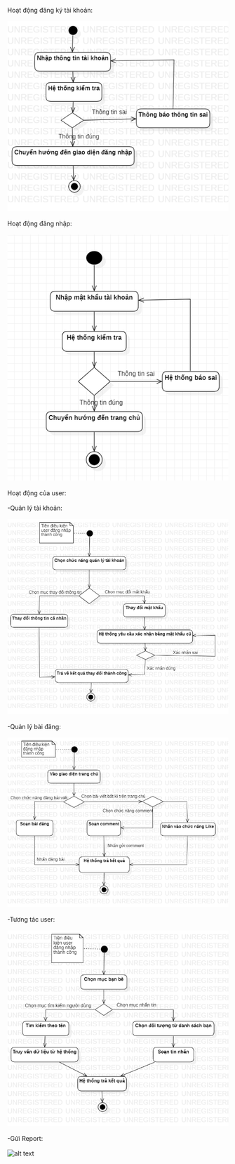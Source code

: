 Hoạt động đăng ký tài khoản:</br></br>
![alt text](https://github.com/nam0912nguyen/VUWIT16A_WebMXH/blob/master/documentation/drafts/activity/Activity%20Đăng%20ký.png)</br></br>
Hoạt động đăng nhập:</br></br>
![alt text](https://github.com/nam0912nguyen/VUWIT16A_WebMXH/blob/master/documentation/drafts/activity/Activity%20Đăng%20nhập.PNG)</br></br>
Hoạt động của user: </br></br>
 -Quản lý tài khoản:</br></br>
![alt text](https://github.com/nam0912nguyen/VUWIT16A_WebMXH/blob/master/documentation/drafts/activity/Activity%20Quản%20lý%20tài%20khoản.png)</br></br>
 -Quản lý bài đăng:</br></br>
 ![alt text](https://github.com/nam0912nguyen/VUWIT16A_WebMXH/blob/master/documentation/drafts/activity/Activity%20Quản%20lý%20bài%20đăng%20.png)</br></br>
 -Tương tác user:</br></br>
 ![alt text](https://github.com/nam0912nguyen/VUWIT16A_WebMXH/blob/master/documentation/drafts/activity/Activity%20Tương%20tác%20user%20khác.png)</br></br>
 -Gửi Report:</br></br>
 ![alt text](https://github.com/nam0912nguyen/VUWIT16A_WebMXH/blob/master/documentation/drafts/activity/Gửi%20report.PNG)
